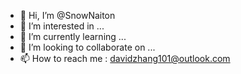 - 👋 Hi, I’m @SnowNaiton
- 👀 I’m interested in ...
- 🌱 I’m currently learning ...
- 💞️ I’m looking to collaborate on ...
- 📫 How to reach me : davidzhang101@outlook.com

<!---
SnowNaiton/SnowNaiton is a ✨ special ✨ repository because its `README.md` (this file) appears on your GitHub profile.
You can click the Preview link to take a look at your changes.
--->
